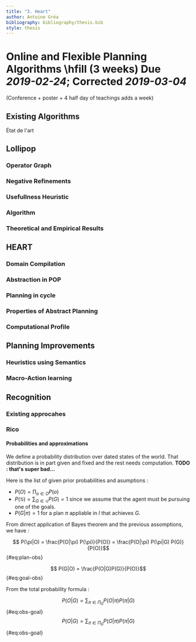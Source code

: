 ```yaml
---
title: "3. Heart"
author: Antoine Gréa
bibliography: bibliography/thesis.bib
style: thesis
---
```


# Online and Flexible Planning Algorithms \hfill (3 weeks) Due _2019-02-24_; Corrected _2019-03-04_
(Conference + poster + 4 half day of teachings adds a week)

## Existing Algorithms

État de l'art

## Lollipop

### Operator Graph

### Negative Refinements

### Usefullness Heuristic

### Algorithm

### Theoretical and Empirical Results

## HEART

### Domain Compilation

### Abstraction in POP

### Planning in cycle

### Properties of Abstract Planning

### Computational Profile

## Planning Improvements

### Heuristics using Semantics

### Macro-Action learning

## Recognition

### Existing approcahes

### Rico


#### Probabilities and approximations

We define a probability distribution over dated states of the world. That distribution is in part given and fixed and the rest needs computation. **TODO : that's super bad…**

Here is the list of given prior probabilities and asumptions :

* $P(O)=\prod_{o\in O} P(o)$
* $P(\mathcal{G}) = \sum_{G\in \mathcal{G}}P(G) = 1$ since we assume that the agent must be pursuing one of the goals.
* $P(G|\pi) = 1$ for a plan $\pi$ appliable in $I$ that achieves $G$.

From dirrect application of Bayes theorem and the previous assomptions, we have :

$$ P(\pi|O) = \frac{P(O|\pi) P(\pi)}{P(O)} = \frac{P(O|\pi) P(\pi|G) P(G)}{P(O)}$$ {#eq:plan-obs}

$$ P(G|O) = \frac{P(O|G)P(G)}{P(O)}$$ {#eq:goal-obs}

From the total probability formula :

$$P(O|G) = \sum_{\pi \in \Pi_G} P(O|\pi) P(\pi|G)$$ {#eq:obs-goal}$$P(O|G) = \sum_{\pi \in \Pi_G} P(O|\pi) P(\pi|G)$$ {#eq:obs-goal}
